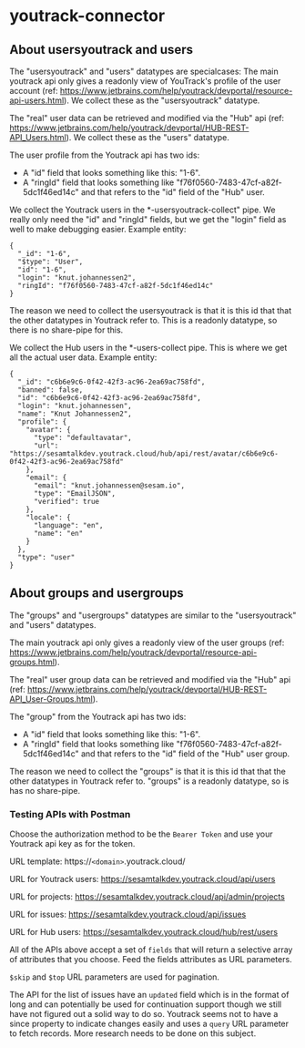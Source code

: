 # youtrack-connector


## About usersyoutrack and users

The "usersyoutrack" and "users" datatypes are specialcases: The main youtrack api only gives a readonly view of 
YouTrack's profile of the user account (ref: https://www.jetbrains.com/help/youtrack/devportal/resource-api-users.html).
We collect these as the "usersyoutrack" datatype.

The "real" user data can be retrieved and modified via the "Hub" api (ref: https://www.jetbrains.com/help/youtrack/devportal/HUB-REST-API_Users.html).
We collect these as the "users" datatype.

The user profile from the Youtrack api has two ids:

  * A "id" field that looks something like this: "1-6".
  * A "ringId" field that looks something like "f76f0560-7483-47cf-a82f-5dc1f46ed14c" and that refers to the "id" field
    of the "Hub" user.

We collect the Youtrack users in the *-usersyoutrack-collect" pipe. We really only need the "id" and "ringId" fields,
but we get the "login" field as well to make debugging easier.  Example entity:
```
{
  "_id": "1-6",
  "$type": "User",
  "id": "1-6",
  "login": "knut.johannessen2",
  "ringId": "f76f0560-7483-47cf-a82f-5dc1f46ed14c"
}
```
The reason we need to collect the usersyoutrack is that it is this id that that the other datatypes in Youtrack refer to.
This is a readonly datatype, so there is no share-pipe for this.


We collect the Hub users in the *-users-collect pipe. This is where we get all the actual user data. Example entity:
```
{
  "_id": "c6b6e9c6-0f42-42f3-ac96-2ea69ac758fd",
  "banned": false,
  "id": "c6b6e9c6-0f42-42f3-ac96-2ea69ac758fd",
  "login": "knut.johannessen",
  "name": "Knut Johannessen2",
  "profile": {
    "avatar": {
      "type": "defaultavatar",
      "url": "https://sesamtalkdev.youtrack.cloud/hub/api/rest/avatar/c6b6e9c6-0f42-42f3-ac96-2ea69ac758fd"
    },
    "email": {
      "email": "knut.johannessen@sesam.io",
      "type": "EmailJSON",
      "verified": true
    },
    "locale": {
      "language": "en",
      "name": "en"
    }
  },
  "type": "user"
}
```


## About groups and usergroups

The "groups" and "usergroups" datatypes are similar to the "usersyoutrack" and "users" datatypes.

The main youtrack api only gives a readonly view of the user groups (ref: https://www.jetbrains.com/help/youtrack/devportal/resource-api-groups.html).

The "real" user group data can be retrieved and modified via the "Hub" api (ref: https://www.jetbrains.com/help/youtrack/devportal/HUB-REST-API_User-Groups.html).

The "group" from the Youtrack api has two ids:

  * A "id" field that looks something like this: "1-6".
  * A "ringId" field that looks something like "f76f0560-7483-47cf-a82f-5dc1f46ed14c" and that refers to the "id" field
    of the "Hub" user group.

The reason we need to collect the "groups" is that it is this id that that the other datatypes in Youtrack refer to.
"groups" is a readonly datatype, so is has no share-pipe.


### Testing APIs with Postman
Choose the authorization method to be the `Bearer Token` and use your Youtrack api key as for the token. 

URL template: https://`<domain>`.youtrack.cloud/

URL for Youtrack users: 
https://sesamtalkdev.youtrack.cloud/api/users

URL for projects:
https://sesamtalkdev.youtrack.cloud/api/admin/projects

URL for issues: 
https://sesamtalkdev.youtrack.cloud/api/issues

URL for Hub users: 
https://sesamtalkdev.youtrack.cloud/hub/rest/users

All of the APIs above accept a set of `fields` that will return a selective array of attributes that you choose. Feed the fields attributes as URL parameters. 

`$skip` and `$top` URL parameters are used for pagination. 

The API for the list of issues have an `updated` field which is in the format of long and can potentially be used for continuation support though we still have not figured out a solid way to do so. Youtrack seems not to have a since property to indicate changes easily and uses a `query` URL parameter to fetch records. More research needs to be done on this subject. 